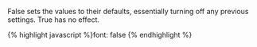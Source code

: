<p class="b30" markdown="1">
False sets the values to their defaults, essentially turning off any previous settings. True has no effect.
</p>
{% highlight javascript %}font: false
{% endhighlight %}